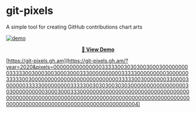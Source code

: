 # git-pixels

A simple tool for creating GitHub contributions chart arts


[![demo](https://user-images.githubusercontent.com/3959008/80331572-72571d00-8859-11ea-9867-a62068906ab5.png)](https://modularcoder.github.io/git-pixels/)


<p align="center">
  <strong>
    <a href="https://git-pixels.gh.am/?year=2020&pixels=00000000000000033333003030300300030000000003333300300030030003000333000000000033333000000000300000033333003000000000000000000000000000333330030000000330000300000033333000000000333330030303003030300000000000000000303000000000030003000333000000000000000000000000000000000000000000000000000000000000000000000000000000000000000000000000000000000000000000000000000000000004" target="_blank">🚀 View Demo</a>
  </strong>
</p>


[https://git-pixels.gh.am](https://git-pixels.gh.am/?year=2020&pixels=00000000000000033333003030300300030000000003333300300030030003000333000000000033333000000000300000033333003000000000000000000000000000333330030000000330000300000033333000000000333330030303003030300000000000000000303000000000030003000333000000000000000000000000000000000000000000000000000000000000000000000000000000000000000000000000000000000000000000000000000000000004)
